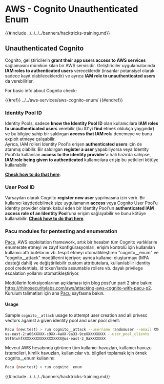 # AWS - Cognito Unauthenticated Enum

{{#include ../../../../banners/hacktricks-training.md}}

## Unauthenticated Cognito

Cognito, geliştiricilerin **grant their app users access to AWS services** sağlamasını mümkün kılan bir AWS servisidir. Geliştiriciler uygulamalarında **IAM roles to authenticated users** vereceklerdir (insanlar potansiyel olarak sadece kayıt olabileceklerdir) ve ayrıca **IAM role to unauthenticated users** da verebilirler.

For basic info about Cognito check:

{{#ref}}
../../aws-services/aws-cognito-enum/
{{#endref}}

### Identity Pool ID

Identity Pools, sadece **know the Identity Pool ID** olan kullanıcılara **IAM roles to unauthenticated users** verebilir (bu ID'yi **find** etmek oldukça yaygındır) ve bu bilgiye sahip bir saldırgan **access that IAM rol**u denemeye ve bunu exploit etmeye çalışabilir.\
Ayrıca, IAM rolleri Identity Pool'a erişen **authenticated users** için de atanmış olabilir. Bir saldırgan **register a user** yapabiliyorsa veya Identity Pool'da kullanılan **access to the identity provider**'a hali hazırda sahipse, **IAM role being given to authenticated** kullanıcılara erişip bu yetkileri kötüye kullanabilir.

[**Check how to do that here**](../../aws-services/aws-cognito-enum/cognito-identity-pools.md).

### User Pool ID

Varsayılan olarak Cognito **register new user** yapılmasına izin verir. Bir kullanıcı kaydedebilmek size uygulamanın **access** veya Cognito User Pool'u identity provider olarak kabul eden bir Identity Pool'un **authenticated IAM access role of an Identity Pool**'una erişim sağlayabilir ve bunu kötüye kullanabilir. [**Check how to do that here**](../../aws-services/aws-cognito-enum/cognito-user-pools.md#registration).

### Pacu modules for pentesting and enumeration

[Pacu](https://github.com/RhinoSecurityLabs/pacu), AWS exploitation framework, artık bir hesabın tüm Cognito varlıklarını enumerate etmeyi ve zayıf konfigürasyonları, erişim kontrolü için kullanılan kullanıcı attributelarını vb. tespit etmeyi otomatikleştiren "cognito__enum" ve "cognito__attack" modüllerini içeriyor; ayrıca kullanıcı oluşturmayı (MFA desteği dahil) ve değiştirilebilir custom attributelara, kullanılabilir identity pool credentials, id token'larda assumable rollere vb. dayalı privilege escalation yollarını otomatikleştiriyor.

Modüllerin fonksiyonlarının açıklaması için blog post'un part 2'sine bakın: https://rhinosecuritylabs.com/aws/attacking-aws-cognito-with-pacu-p2. Kurulum talimatları için ana [Pacu](https://github.com/RhinoSecurityLabs/pacu) sayfasına bakın.

#### Usage

Sample `cognito__attack` usage to attempt user creation and all privesc vectors against a given identity pool and user pool client:
```bash
Pacu (new:test) > run cognito__attack --username randomuser --email XX+sdfs2@gmail.com --identity_pools
us-east-2:a06XXXXX-c9XX-4aXX-9a33-9ceXXXXXXXXX --user_pool_clients
59f6tuhfXXXXXXXXXXXXXXXXXX@us-east-2_0aXXXXXXX
```
Mevcut AWS hesabında görünen tüm kullanıcı havuzları, kullanıcı havuzu istemcileri, kimlik havuzları, kullanıcılar vb. bilgileri toplamak için örnek cognito__enum kullanımı:
```bash
Pacu (new:test) > run cognito__enum
```
{{#include ../../../../banners/hacktricks-training.md}}

